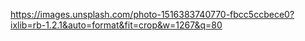 https://images.unsplash.com/photo-1516383740770-fbcc5ccbece0?ixlib=rb-1.2.1&auto=format&fit=crop&w=1267&q=80
